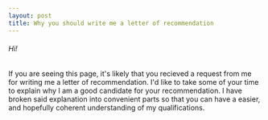 ```yaml
---
layout: post
title: Why you should write me a letter of recommendation	
---
```


###### Hi!

If you are seeing this page, it's likely that you recieved a request from me for writing me a letter of recommendation. I'd like
to take some of your time to explain why I am a good candidate for your recommendation. I have broken said explanation 
into convenient parts so that you can have a easier, and hopefully coherent understanding of my qualifications. 


